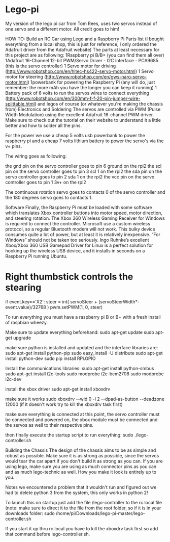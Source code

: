 # Lego-pi
My version of the lego pi car from Tom Rees, uses two servos instead of one servo and a different motor. All credit goes to him!

HOW TO: Build an RC Car using Lego and a Raspberry Pi
Parts list (I bought everything from a local shop, this is just for reference, I only ordered the Adafruit driver from the Adafruit website)
The parts at least necessary for this project are as following:
1Raspberry pi B/B+ (you can find them all over)
1Adafruit 16-Channel 12-bit PWM/Servo Driver - I2C interface - PCA9685 (this is the servo       controller)
1 Servo motor for driving (http://www.robotshop.com/en/hitec-hs422-servo-motor.html) 
1 Servo motor for steering (http://www.robotshop.com/en/gws-naro-servo-motor.html)
1powerbank for powering the Raspberry Pi (any will do, just remember: the more mAh you have the longer you can keep it running)
1 Battery pack of 6 volts to run the servos
wires to connect everything
(http://www.robotshop.com/en/300mm-f-f-20-pin-jumper-wire-splittable.html)
and legos of course (or whatever you're making the chassis from)
Electronics and Soldering
The servos are controlled via PWM (Pulse Width Modulation) using the excellent Adafruit 16-channel PWM driver. Make sure to check out the tutorial on their website to understand it a little better and how to solder all the pins.

For the power we use a cheap 5 volts usb powerbank to power the raspberry pi and a cheap 7 volts lithium battery to power the servo's via the v+ pins.


The wiring goes as following:

the gnd pin on the servo controller goes to pin 6 ground on the rpi2
the scl pin on the servo controller goes to pin 3 scl 1 on the rpi2
the sda pin on the servo controller goes to pin 2 sda 1 on the rpi2
the vcc pin on the servo controller goes to pin 1 3v+ on the rpi2

The continuous rotation servo goes to contacts 0 of the servo controller and the 180 degrees servo goes to contacts 1.


Software
Finally, the Raspberry Pi must be loaded with some software which translates Xbox controller buttons into motor speed, motor direction, and steering rotation. 
The Xbox 360 Wireless Gaming Receiver for Windows is required to connect the controller. Microsoft use a custom wireless protocol, so a regular Bluetooth modem will not work. This bulky device consumes quite a lot of power, but at least it is relatively inexpensive.
“For Windows” should not be taken too seriously. Ingo Ruhnke’s excellent Xbox/Xbox 360 USB Gamepad Driver for Linux is a perfect solution for hooking up the wireless USB device, and it installs in seconds on a Raspberry Pi running Ubuntu.


# Right thumbstick controls the stearing
if event.key=='X2':
    steer = int( servoSteer + (servoSteerWidth*-event.value)/32768 )
    pwm.setPWM(1, 0, steer)
    
    
To run everything you must have a raspberry pi B or B+ with a fresh install of raspbian wheezy.

Make sure to update everything beforehand:
	sudo apt-get update
	sudo apt-get upgrade

make sure python is installed and updated and the interface libraries are:
	sudo apt-get install python-pip
	sudo easy_install -U distribute
	sudo apt-get install python-dev
	sudo pip install RPi.GPIO

Install the communications libraries:
sudo apt-get install python-smbus
	sudo apt-get install i2c-tools
	sudo modprobe i2c-bcm2708
	sudo modprobe i2c-dev

install the xbox driver
	sudo apt-get install xboxdrv

make sure it works
	sudo xboxdrv --wid 0 -l 2 --dpad-as-button --deadzone 12000
(if it doesn't work try to kill the xboxdrv task first)

make sure everything is connected at this point, the servo controller must be connected and powered on, the xbox module must be connected and the servos as well to their respective pins.

then finally execute the startup script to run everything:
	sudo ./lego-controller.sh


Building the Chassis
The design of the chassis aims to be as simple and robust as possible. Make sure it is as strong as possible, since the servos would tear the car apart if you don't build it as strong as you can.
If you are using lego, make sure you are using as much connector pins as you can and as much lego-technic as well. How you make it look is entirely up to you.


Notes
we encountered a problem that it wouldn't run and figured out we had to delete python 3 from the system, this only works in python 2!

To launch this on startup just add the file /lego-controller to the rc.local file (note: make sure to direct it to the file from the root folder, so if it is in your downloads folder: sudo /home/pi/Downloads/lego-pi-master/lego-controller.sh

If you start it up thru rc.local you have to kill the xboxdrv task first so add that command before lego-controller.sh.
